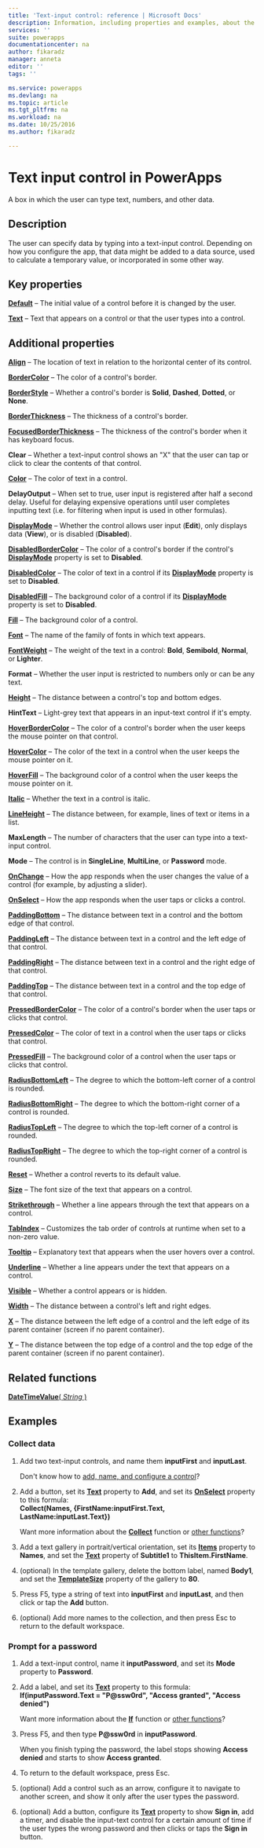 ```yaml
---
title: 'Text-input control: reference | Microsoft Docs'
description: Information, including properties and examples, about the text-input control
services: ''
suite: powerapps
documentationcenter: na
author: fikaradz
manager: anneta
editor: ''
tags: ''

ms.service: powerapps
ms.devlang: na
ms.topic: article
ms.tgt_pltfrm: na
ms.workload: na
ms.date: 10/25/2016
ms.author: fikaradz

---
```

# Text input control in PowerApps
A box in which the user can type text, numbers, and other data.

## Description
The user can specify data by typing into a text-input control. Depending on how you configure the app, that data might be added to a data source, used to calculate a temporary value, or incorporated in some other way.

## Key properties
**[Default](../../controls/properties-core.md)** – The initial value of a control before it is changed by the user.

**[Text](../../controls/properties-core.md)** – Text that appears on a control or that the user types into a control.

## Additional properties
**[Align](../../controls/properties-text.md)** – The location of text in relation to the horizontal center of its control.

**[BorderColor](../../controls/properties-color-border.md)** – The color of a control's border.

**[BorderStyle](../../controls/properties-color-border.md)** – Whether a control's border is **Solid**, **Dashed**, **Dotted**, or **None**.

**[BorderThickness](../../controls/properties-color-border.md)** – The thickness of a control's border.

**[FocusedBorderThickness](../../controls/properties-color-border.md)** – The thickness of the control's border when it has keyboard focus.

**Clear** – Whether a text-input control shows an "X" that the user can tap or click to clear the contents of that control.

**[Color](../../controls/properties-color-border.md)** – The color of text in a control.

**DelayOutput** – When set to true, user input is registered after half a second delay.  Useful for delaying expensive operations until user completes inputting text (i.e. for filtering when input is used in other formulas).

**[DisplayMode](../../controls/properties-core.md)** – Whether the control allows user input (**Edit**), only displays data (**View**), or is disabled (**Disabled**).

**[DisabledBorderColor](../../controls/properties-color-border.md)** – The color of a control's border if the control's **[DisplayMode](../../controls/properties-core.md)** property is set to **Disabled**.

**[DisabledColor](../../controls/properties-color-border.md)** – The color of text in a control if its **[DisplayMode](../../controls/properties-core.md)** property is set to **Disabled**.

**[DisabledFill](../../controls/properties-color-border.md)** – The background color of a control if its **[DisplayMode](../../controls/properties-core.md)** property is set to **Disabled**.

**[Fill](../../controls/properties-color-border.md)** – The background color of a control.

**[Font](../../controls/properties-text.md)** – The name of the family of fonts in which text appears.

**[FontWeight](../../controls/properties-text.md)** – The weight of the text in a control: **Bold**, **Semibold**, **Normal**, or **Lighter**.

**Format** – Whether the user input is restricted to numbers only or can be any text.

**[Height](../../controls/properties-size-location.md)** – The distance between a control's top and bottom edges.

**HintText** – Light-grey text that appears in an input-text control if it's empty.

**[HoverBorderColor](../../controls/properties-color-border.md)** – The color of a control's border when the user keeps the mouse pointer on that control.

**[HoverColor](../../controls/properties-color-border.md)** – The color of the text in a control when the user keeps the mouse pointer on it.

**[HoverFill](../../controls/properties-color-border.md)** – The background color of a control when the user keeps the mouse pointer on it.

**[Italic](../../controls/properties-text.md)** – Whether the text in a control is italic.

**[LineHeight](../../controls/properties-text.md)** – The distance between, for example, lines of text or items in a list.

**MaxLength** – The number of characters that the user can type into a text-input control.

**Mode** – The control is in **SingleLine**, **MultiLine**, or **Password** mode.

**[OnChange](../../controls/properties-core.md)** – How the app responds when the user changes the value of a control (for example, by adjusting a slider).

**[OnSelect](../../controls/properties-core.md)** – How the app responds when the user taps or clicks a control.

**[PaddingBottom](../../controls/properties-size-location.md)** – The distance between text in a control and the bottom edge of that control.

**[PaddingLeft](../../controls/properties-size-location.md)** – The distance between text in a control and the left edge of that control.

**[PaddingRight](../../controls/properties-size-location.md)** – The distance between text in a control and the right edge of that control.

**[PaddingTop](../../controls/properties-size-location.md)** – The distance between text in a control and the top edge of that control.

**[PressedBorderColor](../../controls/properties-color-border.md)** – The color of a control's border when the user taps or clicks that control.

**[PressedColor](../../controls/properties-color-border.md)** – The color of text in a control when the user taps or clicks that control.

**[PressedFill](../../controls/properties-color-border.md)** – The background color of a control when the user taps or clicks that control.

**[RadiusBottomLeft](../../controls/properties-size-location.md)** – The degree to which the bottom-left corner of a control is rounded.

**[RadiusBottomRight](../../controls/properties-size-location.md)** – The degree to which the bottom-right corner of a control is rounded.

**[RadiusTopLeft](../../controls/properties-size-location.md)** – The degree to which the top-left corner of a control is rounded.

**[RadiusTopRight](../../controls/properties-size-location.md)** – The degree to which the top-right corner of a control is rounded.

**[Reset](../../controls/properties-core.md)** – Whether a control reverts to its default value.

**[Size](../../controls/properties-text.md)** – The font size of the text that appears on a control.

**[Strikethrough](../../controls/properties-text.md)** – Whether a line appears through the text that appears on a control.

**[TabIndex](../../controls/properties-accessibility.md)** – Customizes the tab order of controls at runtime when set to a non-zero value.

**[Tooltip](../../controls/properties-core.md)** – Explanatory text that appears when the user hovers over a control.

**[Underline](../../controls/properties-text.md)** – Whether a line appears under the text that appears on a control.

**[Visible](../../controls/properties-core.md)** – Whether a control appears or is hidden.

**[Width](../../controls/properties-size-location.md)** – The distance between a control's left and right edges.

**[X](../../controls/properties-size-location.md)** – The distance between the left edge of a control and the left edge of its parent container (screen if no parent container).

**[Y](../../controls/properties-size-location.md)** – The distance between the top edge of a control and the top edge of the parent container (screen if no parent container).

## Related functions
[**DateTimeValue**( *String* )](../../functions/function-datevalue-timevalue.md)

## Examples
### Collect data
1. Add two text-input controls, and name them **inputFirst** and **inputLast**.
   
    Don't know how to [add, name, and configure a control](../add-configure-controls.md)?
2. Add a button, set its **[Text](../../controls/properties-core.md)** property to **Add**, and set its **[OnSelect](../../controls/properties-core.md)** property to this formula:<br>
   **Collect(Names, {FirstName:inputFirst.Text, LastName:inputLast.Text})**
   
    Want more information about the **[Collect](../../functions/function-clear-collect-clearcollect.md)** function or [other functions](../formula-reference.md)?
3. Add a text gallery in portrait/vertical orientation, set its **[Items](../../controls/properties-core.md)** property to **Names**, and set the **[Text](../../controls/properties-core.md)** property of **Subtitle1** to **ThisItem.FirstName**.
4. (optional) In the template gallery, delete the bottom label, named **Body1**, and set the **[TemplateSize](control-gallery.md)** property of the gallery to **80**.
5. Press F5, type a string of text into **inputFirst** and **inputLast**, and then click or tap the **Add** button.
6. (optional) Add more names to the collection, and then press Esc to return to the default workspace.

### Prompt for a password
1. Add a text-input control, name it **inputPassword**, and set its **Mode** property to **Password**.
2. Add a label, and set its **[Text](../../controls/properties-core.md)** property to this formula:<br>
   **If(inputPassword.Text = "P@ssw0rd", "Access granted", "Access denied")**
   
    Want more information about the **[If](../../functions/function-if.md)** function or [other functions](../formula-reference.md)?
3. Press F5, and then type **P@ssw0rd** in **inputPassword**.
   
    When you finish typing the password, the label stops showing **Access denied** and starts to show **Access granted**.
4. To return to the default workspace, press Esc.
5. (optional) Add a control such as an arrow, configure it to navigate to another screen, and show it only after the user types the password.
6. (optional) Add a button, configure its **[Text](../../controls/properties-core.md)** property to show **Sign in**, add a timer, and disable the input-text control for a certain amount of time if the user types the wrong password and then clicks or taps the **Sign in** button.

